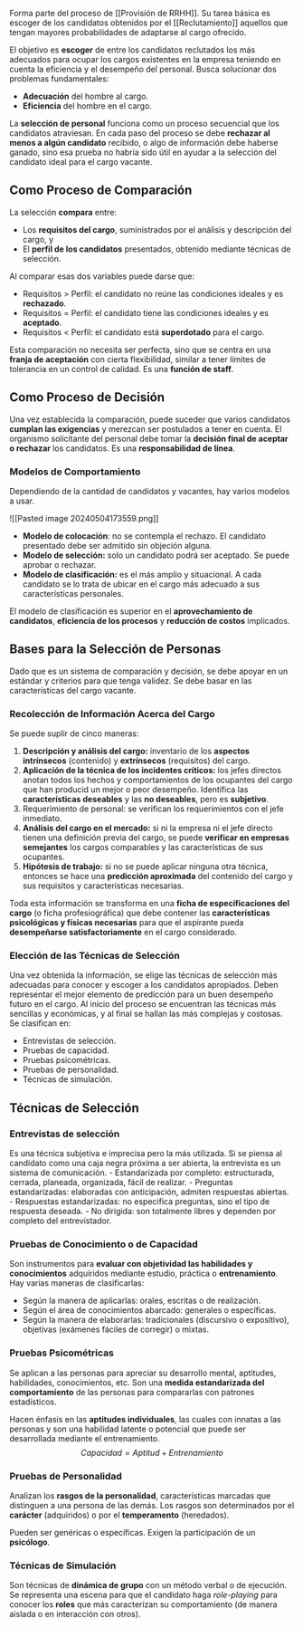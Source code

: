 Forma parte del proceso de [[Provisión de RRHH]]. Su tarea básica es escoger de los candidatos obtenidos por el [[Reclutamiento]] aquellos que tengan mayores probabilidades de adaptarse al cargo ofrecido.

El objetivo es **escoger** de entre los candidatos reclutados los más adecuados para ocupar los cargos existentes en la empresa teniendo en cuenta la eficiencia y el desempeño del personal. Busca solucionar dos problemas fundamentales:

- **Adecuación** del hombre al cargo.
- **Eficiencia** del hombre en el cargo.

La **selección de personal** funciona como un proceso secuencial que los candidatos atraviesan. En cada paso del proceso se debe **rechazar al menos a algún candidato** recibido, o algo de información debe haberse ganado, sino esa prueba no habría sido útil en ayudar a la selección del candidato ideal para el cargo vacante.

## Como Proceso de Comparación

La selección **compara** entre:

- Los **requisitos del cargo**, suministrados por el análisis y descripción del cargo, y
- El **perfil de los candidatos** presentados, obtenido mediante técnicas de selección.

Al comparar esas dos variables puede darse que:

- Requisitos > Perfil: el candidato no reúne las condiciones ideales y es **rechazado**.
- Requisitos = Perfil: el candidato tiene las condiciones ideales y es **aceptado**.
- Requisitos < Perfil: el candidato está **superdotado** para el cargo.

Esta comparación no necesita ser perfecta, sino que se centra en una **franja de aceptación** con cierta flexibilidad, similar a tener límites de tolerancia en un control de calidad. Es una **función de staff**.

## Como Proceso de Decisión

Una vez establecida la comparación, puede suceder que varios candidatos **cumplan las exigencias** y merezcan ser postulados a tener en cuenta. El organismo solicitante del personal debe tomar la **decisión final de aceptar o rechazar** los candidatos. Es una **responsabilidad de línea**.

### Modelos de Comportamiento

Dependiendo de la cantidad de candidatos y vacantes, hay varios modelos a usar.

![[Pasted image 20240504173559.png]]

- **Modelo de colocación**: no se contempla el rechazo. El candidato presentado debe ser admitido sin objeción alguna.
- **Modelo de selección:** solo un candidato podrá ser aceptado. Se puede aprobar o rechazar.
- **Modelo de clasificación:** es el más amplio y situacional. A cada candidato se lo trata de ubicar en el cargo más adecuado a sus características personales.

El modelo de clasificación es superior en el **aprovechamiento de candidatos**, **eficiencia de los procesos** y **reducción de costos** implicados.

## Bases para la Selección de Personas

Dado que es un sistema de comparación y decisión, se debe apoyar en un estándar y criterios para que tenga validez. Se debe basar en las características del cargo vacante.

### Recolección de Información Acerca del Cargo

Se puede suplir de cinco maneras:

1. **Descripción y análisis del cargo:** inventario de los **aspectos intrínsecos** (contenido) y **extrínsecos** (requisitos) del cargo.
2. **Aplicación de la técnica de los incidentes críticos:** los jefes directos anotan todos los hechos y comportamientos de los ocupantes del cargo que han producid un mejor o peor desempeño. Identifica las **características deseables** y las **no deseables**, pero es **subjetivo**.
3. Requerimiento de personal: se verifican los requerimientos con el jefe inmediato.
4. **Análisis del cargo en el mercado:** si ni la empresa ni el jefe directo tienen una definición previa del cargo, se puede **verificar en empresas semejantes** los cargos comparables y las características de sus ocupantes.
5. **Hipótesis de trabajo:** si no se puede aplicar ninguna otra técnica, entonces se hace una **predicción aproximada** del contenido del cargo y sus requisitos y características necesarias.

Toda esta información se transforma en una **ficha de especificaciones del cargo** (o ficha profesiográfica) que debe contener las **características psicológicas y físicas necesarias** para que el aspirante pueda **desempeñarse satisfactoriamente** en el cargo considerado.

### Elección de las Técnicas de Selección

Una vez obtenida la información, se elige las técnicas de selección más adecuadas para conocer y escoger a los candidatos apropiados. Deben representar el mejor elemento de predicción para un buen desempeño futuro en el cargo. Al inicio del proceso se encuentran las técnicas más sencillas y económicas, y al final se hallan las más complejas y costosas. Se clasifican en:

- Entrevistas de selección.
- Pruebas de capacidad.
- Pruebas psicométricas.
- Pruebas de personalidad.
- Técnicas de simulación.

## Técnicas de Selección

### Entrevistas de selección

Es una técnica subjetiva e imprecisa pero la más utilizada. Si se piensa al candidato como una caja negra próxima a ser abierta, la entrevista es un sistema de comunicación. - Estandarizada por completo: estructurada, cerrada, planeada, organizada, fácil de realizar. - Preguntas estandarizadas: elaboradas con anticipación, admiten respuestas abiertas. - Respuestas estandarizadas: no especifica preguntas, sino el tipo de respuesta deseada. - No dirigida: son totalmente libres y dependen por completo del entrevistador.

### Pruebas de Conocimiento o de Capacidad

Son instrumentos para **evaluar con objetividad las habilidades y conocimientos** adquiridos mediante estudio, práctica o **entrenamiento**. Hay varias maneras de clasificarlas:

- Según la manera de aplicarlas: orales, escritas o de realización.
- Según el área de conocimientos abarcado: generales o específicas.
- Según la manera de elaborarlas: tradicionales (discursivo o expositivo), objetivas (exámenes fáciles de corregir) o mixtas.

### Pruebas Psicométricas

Se aplican a las personas para apreciar su desarrollo mental, aptitudes, habilidades, conocimientos, etc. Son una **medida estandarizada del comportamiento** de las personas para compararlas con patrones estadísticos.

Hacen énfasis en las **aptitudes individuales**, las cuales con innatas a las personas y son una habilidad latente o potencial que puede ser desarrollada mediante el entrenamiento.
$$Capacidad = Aptitud + Entrenamiento$$

### Pruebas de Personalidad

Analizan los **rasgos de la personalidad**, características marcadas que distinguen a una persona de las demás. Los rasgos son determinados por el **carácter** (adquiridos) o por el **temperamento** (heredados).

Pueden ser genéricas o específicas. Exigen la participación de un **psicólogo**.

### Técnicas de Simulación

Son técnicas de **dinámica de grupo** con un método verbal o de ejecución. Se representa una escena para que el candidato haga _role-playing_ para conocer los **roles** que más caracterizan su comportamiento (de manera aislada o en interacción con otros).
